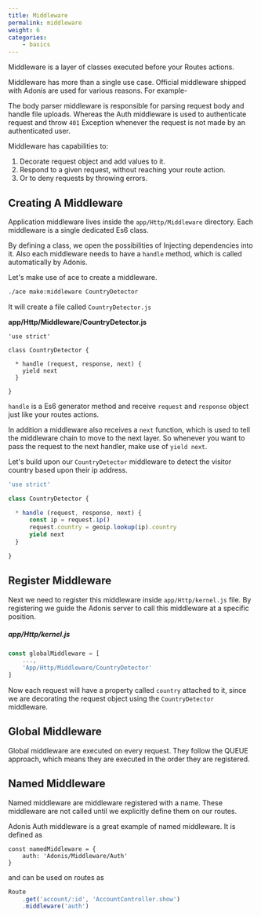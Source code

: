 ```yaml
---
title: Middleware
permalink: middleware
weight: 6
categories:
	- basics
---
```


Middleware is a layer of classes executed before your Routes actions.

Middleware has more than a single use case. Official middleware shipped with Adonis are used for various reasons. For example-

The body parser middleware is responsible for parsing request body and handle file uploads. Whereas the Auth middleware is used to authenticate request and throw `401` Exception whenever the request is not made by an authenticated user.

Middleware has capabilities to:

1. Decorate request object and add values to it.
2. Respond to a given request, without reaching your route action.
3. Or to deny requests by throwing errors.

## Creating A Middleware

Application middleware lives inside the `app/Http/Middleware` directory. Each middleware is a single dedicated Es6 class.

By defining a class, we open the possibilities of Injecting dependencies into it. Also each middleware needs to have a `handle` method, which is called automatically by Adonis.

Let's make use of ace to create a middleware.

```bash
./ace make:middleware CountryDetector
```

It will create a file called `CountryDetector.js`

**app/Http/Middleware/CountryDetector.js**
```
'use strict'

class CountryDetector {

  * handle (request, response, next) {
    yield next
  }

}
```

`handle` is a Es6 generator method and receive `request` and `response` object just like your routes actions. 

In addition a middleware also receives a `next` function, which is used to tell the middleware chain to move to the next layer. So whenever you want to pass the request to the next handler, make use of `yield next`.

Let's build upon our `CountryDetector` middleware to detect the visitor country based upon their ip address.

```javascript
'use strict'

class CountryDetector {

  * handle (request, response, next) {
	  const ip = request.ip()
	  request.country = geoip.lookup(ip).country
	  yield next
  }

}
```

## Register Middleware

Next we need to register this middleware inside `app/Http/kernel.js` file. By registering we guide the Adonis server to call this middleware at a specific position.

##### app/Http/kernel.js
```javascript
const globalMiddleware = [
	...,
	'App/Http/Middleware/CountryDetector'
]
```

Now each request will have a property called `country` attached to it, since we are decorating the request object using the `CountryDetector` middleware.

## Global Middleware

Global middleware are executed on every request. They follow the QUEUE approach, which means they are executed in the order they are registered.

## Named Middleware

Named middleware are middleware registered with a name. These middleware are not called until we explicitly define them on our routes.

Adonis Auth middleware is a great example of named middleware. It is defined as 

```
const namedMiddleware = {
	auth: 'Adonis/Middleware/Auth'
}
```

and can be used on routes as

```javascript
Route
	.get('account/:id', 'AccountController.show')
	.middleware('auth')
```

